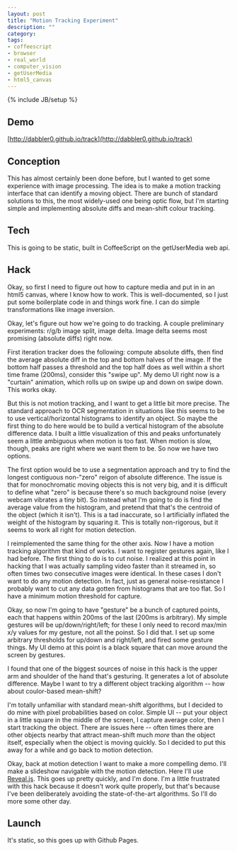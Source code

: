 ```yaml
---
layout: post
title: "Motion Tracking Experiment"
description: ""
category: 
tags:
- coffeescript
- browser
- real_world
- computer_vision
- getUserMedia
- html5_canvas
---
```

{% include JB/setup %}

## Demo

[http://dabbler0.github.io/track](http://dabbler0.github.io/track)

## Conception

This has almost certainly been done before, but I wanted to get some experience with image processing. The idea is to make a motion tracking interface that can identify a moving object. There are bunch of standard solutions to this, the most widely-used one being optic flow, but I'm starting simple and implementing absolute diffs and mean-shift colour tracking.

<!-- more -->

## Tech
This is going to be static, built in CoffeeScript on the getUserMedia web api.

## Hack

Okay, so first I need to figure out how to capture media and put in in an html5 canvas, where I know how to work. This is well-documented, so I just put some boilerplate code in and things work fine. I can do simple transformations like image inversion.

Okay, let's figure out how we're going to do tracking. A couple preliminary experiments: r/g/b image split, image delta. Image delta seems most promising (absolute diffs) right now.

First iteration tracker does the following: compute absolute diffs, then find the average absolute diff in the top and bottom halves of the image. If the bottom half passes a threshold and the top half does as well within a short time frame (200ms), consider this "swipe up". My demo UI right now is a "curtain" animation, which rolls up on swipe up and down on swipe down. This works okay.

But this is not motion tracking, and I want to get a little bit more precise. The standard approach to OCR segmentation in situations like this seems to be to use vertical/horizontal histograms to identify an object. So maybe the first thing to do here would be to build a vertical histogram of the absolute difference data. I built a little visualization of this and peaks unfortunately seem a little ambiguous when motion is too fast. When motion is slow, though, peaks are right where we want them to be. So now we have two options.

The first option would be to use a segmentation approach and try to find the longest contiguous non-"zero" reigon of absolute difference. The issue is that for monochromatic moving objects this is not very big, and it is difficult to define what "zero" is because there's so much background noise (every webcam vibrates a tiny bit). So instead what I'm going to do is find the average value from the histogram, and pretend that that's the centroid of the object (which it isn't). This is a tad inaccurate, so I artificially inflated the weight of the histogram by squaring it. This is totally non-rigorous, but it seems to work all right for motion detection.

I reimplemented the same thing for the other axis. Now I have a motion tracking algorithm that kind of works. I want to register gestures again, like I had before. The first thing to do is to cut noise. I realized at this point in hacking that I was actually sampling video faster than it streamed in, so often times two consecutive images were identical. In these cases I don't want to do any motion detection. In fact, just as general noise-resistance I probably want to cut any data gotten from histograms that are too flat. So I have a minimum motion threshold for capture.

Okay, so now I'm going to have "gesture" be a bunch of captured points, each that happens within 200ms of the last (200ms is arbitrary). My simple gestures will be up/down/right/left; for these I only need to record max/min x/y values for my gesture, not all the poinst. So I did that. I set up some arbitrary thresholds for up/down and right/left, and fired some gesture things. My UI demo at this point is a black square that can move around the screen by gestures.

I found that one of the biggest sources of noise in this hack is the upper arm and shoulder of the hand that's gesturing. It generates a lot of absolute difference. Maybe I want to try a different object tracking algorithm -- how about coulor-based mean-shift?

I'm totally unfamiliar with standard mean-shift algorithms, but I decided to do mine with pixel probabilities based on color. Simple UI -- put your object in a little square in the middle of the screen, I capture average color, then I start tracking the object. There are issues here -- often times there are other objects nearby that attract mean-shift much _more_ than the object itself, especially when the object is moving quickly. So I decided to put this away for a while and go back to motion detection.

Okay, back at motion detection I want to make a more compelling demo. I'll make a slideshow navigable with the motion detection. Here I'll use [Reveal.js][reveal]. This goes up pretty quickly, and I'm done. I'm a little frustrated with this hack because it doesn't work quite properly, but that's because I've been deliberately avoiding the state-of-the-art algorithms. So I'll do more some other day.


## Launch
It's static, so this goes up with Github Pages.

[reveal]: http://lab.hakim.se/reveal-js/#/
